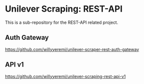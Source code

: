 # Unilever Scraping: REST-API
This is a sub-repository for the REST-API related project.

## Auth Gateway
https://github.com/willyyeremi/unilever-scraper-rest-auth-gateway

## API v1
https://github.com/willyyeremi/unilever-scraping-rest-api-v1
